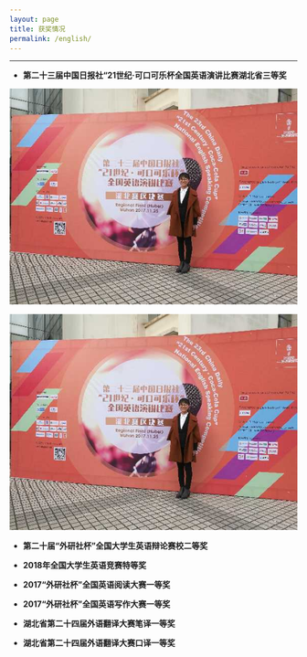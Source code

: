 ```yaml
---
layout: page
title: 获奖情况
permalink: /english/
---
```

-----

* **第二十三届中国日报社“21世纪·可口可乐杯全国英语演讲比赛湖北省三等奖**

![](../images/333.jpg) 

<img src="images/333.jpg"/> 

* **第二十届“外研社杯”全国大学生英语辩论赛校二等奖**

* **2018年全国大学生英语竞赛特等奖**


* **2017“外研社杯”全国英语阅读大赛一等奖**
  

* **2017“外研社杯”全国英语写作大赛一等奖**


* **湖北省第二十四届外语翻译大赛笔译一等奖** 


* **湖北省第二十四届外语翻译大赛口译一等奖**
